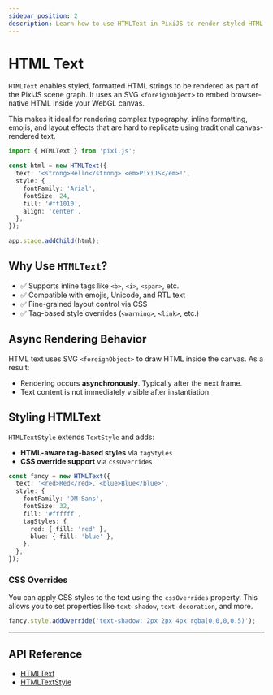 ```yaml
---
sidebar_position: 2
description: Learn how to use HTMLText in PixiJS to render styled HTML strings within your WebGL canvas, enabling complex typography and inline formatting.
---
```


# HTML Text

`HTMLText` enables styled, formatted HTML strings to be rendered as part of the PixiJS scene graph. It uses an SVG `<foreignObject>` to embed browser-native HTML inside your WebGL canvas.

This makes it ideal for rendering complex typography, inline formatting, emojis, and layout effects that are hard to replicate using traditional canvas-rendered text.

```ts
import { HTMLText } from 'pixi.js';

const html = new HTMLText({
  text: '<strong>Hello</strong> <em>PixiJS</em>!',
  style: {
    fontFamily: 'Arial',
    fontSize: 24,
    fill: '#ff1010',
    align: 'center',
  },
});

app.stage.addChild(html);
```

## **Why Use `HTMLText`?**

- ✅ Supports inline tags like `<b>`, `<i>`, `<span>`, etc.
- ✅ Compatible with emojis, Unicode, and RTL text
- ✅ Fine-grained layout control via CSS
- ✅ Tag-based style overrides (`<warning>`, `<link>`, etc.)

## **Async Rendering Behavior**

HTML text uses SVG `<foreignObject>` to draw HTML inside the canvas. As a result:

- Rendering occurs **asynchronously**. Typically after the next frame.
- Text content is not immediately visible after instantiation.

## **Styling HTMLText**

`HTMLTextStyle` extends `TextStyle` and adds:

- **HTML-aware tag-based styles** via `tagStyles`
- **CSS override support** via `cssOverrides`

```ts
const fancy = new HTMLText({
  text: '<red>Red</red>, <blue>Blue</blue>',
  style: {
    fontFamily: 'DM Sans',
    fontSize: 32,
    fill: '#ffffff',
    tagStyles: {
      red: { fill: 'red' },
      blue: { fill: 'blue' },
    },
  },
});
```

### **CSS Overrides**

You can apply CSS styles to the text using the `cssOverrides` property. This allows you to set properties like `text-shadow`, `text-decoration`, and more.

```ts
fancy.style.addOverride('text-shadow: 2px 2px 4px rgba(0,0,0,0.5)');
```

---

## **API Reference**

- [HTMLText](https://pixijs.download/release/docs/scene.HTMLText.html)
- [HTMLTextStyle](https://pixijs.download/release/docs/text.HTMLTextStyle.html)

